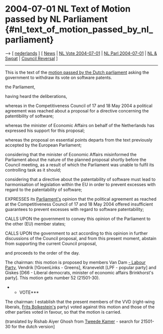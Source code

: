 # 2004-07-01 NL Text of Motion passed by NL Parliament {#nl_text_of_motion_passed_by_nl_parliament}

\--\> \[ [ nederlands](NlVote040703Nl "wikilink") \] \[ [
News](SwpatcninoEn "wikilink") \| [ NL Vote
2004-07-01](NlVote040701En "wikilink") \| [ NL Parl
2004-07-01](NlParl040701En "wikilink") \| [ NL &
Swpat](SwpatnlEn "wikilink") \| [ Council
Reversal](ConsReversEn "wikilink") \]

------------------------------------------------------------------------

This is the text of the [ motion passed by the Dutch
parliament](NlVote040701En "wikilink") asking the government to withdraw
its vote on software patents.

the Parliament,

having heard the deliberations,

whereas in the Competitiveness Council of 17 and 18 May 2004 a political
agreement was reached about a proposal for a directive concerning the
patentibility of software;

whereas the minister of Economic Affairs on behalf of the Netherlands
has expressed his support for this proposal;

whereas the proposal on essential points departs from the text
previously accepted by the European Parliament;

considering that the minister of Economic Affairs misinformed the
Parliament about the nature of the planned proposal shortly before the
Council meeting, as a result of which the Parliament was unable to
fulfil its controlling task as it should;

considering that a directive about the patentability of software must
lead to harmonisation of legislation within the EU in order to prevent
excesses with regard to the patentability of software;

EXPRESSES its [Parliament\'s](the "wikilink") opinion that the political
agreement as reached at the Competitiveness Council of 17 and 18 May
2004 offered insufficient guarantees to prevent excesses with regard to
software patentability;

CALLS UPON the government to convey this opinion of the Parliament to
the other (EU) member states;

CALLS UPON the government to act according to this opinion in further
discussions of the Council proposal, and from this present moment,
abstain from supporting the current Council proposal,

and proceeds to the order of the day.

The chairman: this motion is proposed by members Van Dam [- Labour
Party](!PvDA "wikilink"), Vendrik \[!GroenLinks - Greens\], Kraneveldt
\[LPF - popular party\] and Giskes \[D66 - Liberal democrats, minister
of economic affairs Brinkhorst\'s party\]. This motion gets number 52
(21501-30).

-   -   VOTE\*\*\*

The chairman: I establish that the present members of the VVD
(right-wing liberals, [Frits
Bolkestein\'s](http://swpat.ffii.org/players/bolkestein/index.en.html "wikilink")
party) voted against this motion and those of the other parties voted in
favour, so that the motion is carried.

(translated by Rishab Aiyer Ghosh from [Tweede
Kamer](http://www.tweedekamer.nl/images/22_36242.doc "wikilink") -
search for 21501-30 for the dutch version\]
